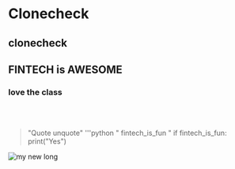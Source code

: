 # Clonecheck
## clonecheck
## FINTECH is AWESOME
### love the class
<br><br>
> "Quote unquote"
'''python  "
fintech_is_fun   "
if fintech_is_fun:
print("Yes")

![my new long](https://www.google.com/search?q=google+image&sxsrf=AOaemvImjwEa84knknb8A_6uUMqV9ovOXQ:1636215382018&source=lnms&tbm=isch&sa=X&ved=2ahUKEwi3y_ukkYT0AhXbPM0KHf6MC3wQ_AUoAXoECAEQAw&biw=915&bih=628&dpr=1#imgrc=KOKwZHgZL0HO3M)

